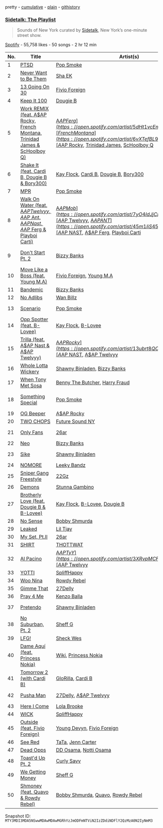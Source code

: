 pretty - [cumulative](/playlists/cumulative/37i9dQZF1DX9cjKvsL1KlZ.md) - [plain](/playlists/plain/37i9dQZF1DX9cjKvsL1KlZ) - [githistory](https://github.githistory.xyz/mackorone/spotify-playlist-archive/blob/main/playlists/plain/37i9dQZF1DX9cjKvsL1KlZ)

### [Sidetalk: The Playlist](https://open.spotify.com/playlist/37i9dQZF1DX9cjKvsL1KlZ)

> Sounds of New York curated by <a href="https://www.instagram.com/sidetalknyc/">Sidetalk</a>, New York’s one\-minute street show.

[Spotify](https://open.spotify.com/user/spotify) - 55,758 likes - 50 songs - 2 hr 12 min

| No. | Title | Artist(s) | Album | Length |
|---|---|---|---|---|
| 1 | [PTSD](https://open.spotify.com/track/24b6djSbUFQtXAdyb3FMbr) | [Pop Smoke](https://open.spotify.com/artist/0eDvMgVFoNV3TpwtrVCoTj) | [Meet The Woo](https://open.spotify.com/album/6d1vGZsr6Uy3h9IigBpPAf) | 3:19 |
| 2 | [Never Want to Be Them](https://open.spotify.com/track/3WchIwLZMo7OnQah3oVbON) | [Sha EK](https://open.spotify.com/artist/3jVAqTL4NbB88q4lj94VX9) | [Face of the What](https://open.spotify.com/album/0hA6PDNYcFeSJYj4CceZuL) | 1:55 |
| 3 | [13 Going On 30](https://open.spotify.com/track/7picgLYkMQb9UgIjq84NNF) | [Fivio Foreign](https://open.spotify.com/artist/14CHVeJGrR5xgUGQFV5BVM) | [13 Going On 30](https://open.spotify.com/album/3uiRxBPxofovB9Idhm0z9G) | 3:01 |
| 4 | [Keep It 100](https://open.spotify.com/track/2g9RfCXZna6roc6hjvoCn1) | [Dougie B](https://open.spotify.com/artist/6ykgQbKcZFy5qoKBU4YiWj) | [Keep It 100](https://open.spotify.com/album/2qCog50BkPP2sJpLjHGsQG) | 2:50 |
| 5 | [Work REMIX \(feat\. A$AP Rocky, French Montana, Trinidad James & ScHoolboy Q\)](https://open.spotify.com/track/7xVLFuuYdAvcTfcP3IG3dS) | [A$AP Ferg](https://open.spotify.com/artist/5dHt1vcEm9qb8fCyLcB3HL), [French Montana](https://open.spotify.com/artist/6vXTefBL93Dj5IqAWq6OTv), [A$AP Rocky](https://open.spotify.com/artist/13ubrt8QOOCPljQ2FL1Kca), [Trinidad James](https://open.spotify.com/artist/0I5HubncQ8E1MFZOlPDY4J), [ScHoolboy Q](https://open.spotify.com/artist/5IcR3N7QB1j6KBL8eImZ8m) | [Trap Lord](https://open.spotify.com/album/3smlfAmejcKMmAPg1G2Kki) | 4:43 |
| 6 | [Shake It \(feat\. Cardi B, Dougie B & Bory300\)](https://open.spotify.com/track/0RkCnqwF8Tfl2QGPZwopyk) | [Kay Flock](https://open.spotify.com/artist/2AMeiDbfU2vonrTkpXDKUu), [Cardi B](https://open.spotify.com/artist/4kYSro6naA4h99UJvo89HB), [Dougie B](https://open.spotify.com/artist/6ykgQbKcZFy5qoKBU4YiWj), [Bory300](https://open.spotify.com/artist/77oGJAObEl8wdAUrknL1gH) | [Shake It \(feat\. Cardi B, Dougie B & Bory300\)](https://open.spotify.com/album/0Kr65MJsLayLENRXxrlW3Z) | 1:58 |
| 7 | [MPR](https://open.spotify.com/track/26eibHIN0oV4AGuFCbTTm0) | [Pop Smoke](https://open.spotify.com/artist/0eDvMgVFoNV3TpwtrVCoTj) | [MPR](https://open.spotify.com/album/7wEkFJd7KaysobIVuxEYK6) | 2:35 |
| 8 | [Walk On Water \(feat\. A$AP Twelvyy, A$AP Ant, A$AP Nast, A$AP Ferg & Playboi Carti\)](https://open.spotify.com/track/0WQcnrsEqrY2e5nexGe3HX) | [A$AP Mob](https://open.spotify.com/artist/7yO4IdJjCEPz7YgZMe25iS), [A$AP Twelvyy](https://open.spotify.com/artist/0tPjSrb43a58uznKru1k2P), [A$AP ANT](https://open.spotify.com/artist/45m1IiS45uD1HcPlYkNWKj), [A$AP NAST](https://open.spotify.com/artist/1uLYUm2A6kpFYAECfAFoH1), [A$AP Ferg](https://open.spotify.com/artist/5dHt1vcEm9qb8fCyLcB3HL), [Playboi Carti](https://open.spotify.com/artist/699OTQXzgjhIYAHMy9RyPD) | [Cozy Tapes Vol\. 2: Too Cozy](https://open.spotify.com/album/0qr1Fvi1haEDWVbFtekZLb) | 3:56 |
| 9 | [Don't Start Pt\. 2](https://open.spotify.com/track/4J1CPErx9yCZFirUXAxQVp) | [Bizzy Banks](https://open.spotify.com/artist/7s3eCGNZMrwUQraXlocCBv) | [GMTO Vol\. 1 \(Get Money Take Over\)](https://open.spotify.com/album/4UDPZgxZy3VnIFQ8os0G29) | 3:14 |
| 10 | [Move Like a Boss \(feat\. Young M.A\)](https://open.spotify.com/track/3T3SeUjR8NhTzSE3NSDxkK) | [Fivio Foreign](https://open.spotify.com/artist/14CHVeJGrR5xgUGQFV5BVM), [Young M.A](https://open.spotify.com/artist/7LvoDJUNGnOrPdGRzVtOJ9) | [Move Like a Boss \(feat\. Young M.A\)](https://open.spotify.com/album/5sYO0qm9aoDF76AkcmG9Ez) | 2:55 |
| 11 | [Bandemic](https://open.spotify.com/track/62zxM0TIkQxPADn6BRj0YE) | [Bizzy Banks](https://open.spotify.com/artist/7s3eCGNZMrwUQraXlocCBv) | [Same Energy](https://open.spotify.com/album/46MkI0hKIr16SzcdZQ0TPW) | 2:04 |
| 12 | [No Adlibs](https://open.spotify.com/track/03xmi6J5kE6lnr4BfokGBu) | [Wan Billz](https://open.spotify.com/artist/4ptT7PqXaXDwMBZdiOq3ge) | [No Adlibs](https://open.spotify.com/album/1AATPemo63RsvrpQMg24b0) | 2:14 |
| 13 | [Scenario](https://open.spotify.com/track/5Evn9HZVpqpKDV0nkWlPmx) | [Pop Smoke](https://open.spotify.com/artist/0eDvMgVFoNV3TpwtrVCoTj) | [Meet The Woo \(Deluxe Version\)](https://open.spotify.com/album/22py1IeIi51c0GBYEHQTsI) | 4:01 |
| 14 | [Opp Spotter \(feat\. B\-Lovee\)](https://open.spotify.com/track/5KPeT0pL0rK6x8fesfvcGs) | [Kay Flock](https://open.spotify.com/artist/2AMeiDbfU2vonrTkpXDKUu), [B\-Lovee](https://open.spotify.com/artist/7hf5PZjVOqTQ2id3PF7I5Y) | [The D.O.A\. Tape](https://open.spotify.com/album/5DMfgmlbRD0HeUi5QQgOAD) | 2:43 |
| 15 | [Trilla \(feat\. A$AP Nast & A$AP Twelvyy\)](https://open.spotify.com/track/3DtOW3gzNTy5SgLWhwOdFW) | [A$AP Rocky](https://open.spotify.com/artist/13ubrt8QOOCPljQ2FL1Kca), [A$AP NAST](https://open.spotify.com/artist/1uLYUm2A6kpFYAECfAFoH1), [A$AP Twelvyy](https://open.spotify.com/artist/0tPjSrb43a58uznKru1k2P) | [LIVE.LOVE.A$AP](https://open.spotify.com/album/4l6EPpP9hjQrLb8qNB9eC5) | 4:04 |
| 16 | [Whole Lotta Wickery](https://open.spotify.com/track/5EqD4DdoK0FGgsSMP9HORW) | [Shawny Binladen](https://open.spotify.com/artist/0JfrGVffhKwF36QHW9HXOL), [Bizzy Banks](https://open.spotify.com/artist/7s3eCGNZMrwUQraXlocCBv) | [Merry Wickmas](https://open.spotify.com/album/7maLkOMxNNkoHbVE8VWVka) | 3:05 |
| 17 | [When Tony Met Sosa](https://open.spotify.com/track/4ahc42KacGWjE3j0DPNSK5) | [Benny The Butcher](https://open.spotify.com/artist/5Matrg5du62bXwer29cU5T), [Harry Fraud](https://open.spotify.com/artist/37ASGd4rWpHjuVonnYAN6S) | [The Plugs I Met 2](https://open.spotify.com/album/20XfOL0gmcOQhupwC2bMDj) | 2:21 |
| 18 | [Something Special](https://open.spotify.com/track/5kkaSMcf4BFlhRRICCKZb6) | [Pop Smoke](https://open.spotify.com/artist/0eDvMgVFoNV3TpwtrVCoTj) | [Shoot For The Stars Aim For The Moon](https://open.spotify.com/album/7e7t0MCrNDcJZsPwUKjmOc) | 2:38 |
| 19 | [OG Beeper](https://open.spotify.com/track/5TX0mfUkpGlU6j2xa00ERx) | [A$AP Rocky](https://open.spotify.com/artist/13ubrt8QOOCPljQ2FL1Kca) | [TESTING](https://open.spotify.com/album/3MATDdrpHmQCmuOcozZjDa) | 2:35 |
| 20 | [TWO CHOPS](https://open.spotify.com/track/4JFJI9qQrETopFTXHhsxHA) | [Future Sound NY](https://open.spotify.com/artist/1Qq0TUo3k7a5Tr4PdeHlEe) | [TWO CHOPS](https://open.spotify.com/album/2NOcjkwm9IiHhM7Ri26amC) | 2:08 |
| 21 | [Only Fans](https://open.spotify.com/track/5Rg0kUEtFfiuBlgtIIOTRe) | [26ar](https://open.spotify.com/artist/5Juzk12OF6455izbnUr10x) | [Drench Em \(Deluxe\)](https://open.spotify.com/album/6h8qPgYAhUV7tIIuPJ95hN) | 2:45 |
| 22 | [Neo](https://open.spotify.com/track/5LC0t1RQcxwO1cyLnmPPxX) | [Bizzy Banks](https://open.spotify.com/artist/7s3eCGNZMrwUQraXlocCBv) | [Bandemic](https://open.spotify.com/album/1k0h2GG20oGhgNVCKhOopz) | 1:49 |
| 23 | [Sike](https://open.spotify.com/track/5Lp8hAVrPUDn3CuuBP5W0F) | [Shawny Binladen](https://open.spotify.com/artist/0JfrGVffhKwF36QHW9HXOL) | [Merry Wickmas 2](https://open.spotify.com/album/41u5LevaGxYvQAavEby3jC) | 1:11 |
| 24 | [NOMORE](https://open.spotify.com/track/20P3Eqt3Du2Zz36GAVzgmr) | [Leeky Bandz](https://open.spotify.com/artist/08UUGGbQJQENS4gOd6VU00) | [Life After Future](https://open.spotify.com/album/2fQ5deidLKC9hkT00trC4y) | 3:12 |
| 25 | [Sniper Gang Freestyle](https://open.spotify.com/track/12hfZNWtZInct3l8nT3c9O) | [22Gz](https://open.spotify.com/artist/4JhbRL6zaItAyzqx4gHTqz) | [The Blixky Tape](https://open.spotify.com/album/4cq88okwBaQ5HLclS8BLL5) | 1:42 |
| 26 | [Demons](https://open.spotify.com/track/2CnNLqBpth6XEHdvzXlpZN) | [Stunna Gambino](https://open.spotify.com/artist/15ZjD8Gus20Miqw3fdOaXX) | [Demons](https://open.spotify.com/album/49viCoGvtarKikAKzbdiNT) | 2:57 |
| 27 | [Brotherly Love \(feat\. Dougie B & B\-Lovee\)](https://open.spotify.com/track/34YnZOLkvAxH6K7ZXutHOo) | [Kay Flock](https://open.spotify.com/artist/2AMeiDbfU2vonrTkpXDKUu), [B\-Lovee](https://open.spotify.com/artist/7hf5PZjVOqTQ2id3PF7I5Y), [Dougie B](https://open.spotify.com/artist/6ykgQbKcZFy5qoKBU4YiWj) | [The D.O.A\. Tape](https://open.spotify.com/album/5DMfgmlbRD0HeUi5QQgOAD) | 3:54 |
| 28 | [No Sense](https://open.spotify.com/track/3h2dAPNSmhF5zInX05rWVy) | [Bobby Shmurda](https://open.spotify.com/artist/34Y0ldeyUv7jBvukWOGASO) | [Bodboy](https://open.spotify.com/album/27dq8NifT3260FUbT6F2Gz) | 1:34 |
| 29 | [Leaked](https://open.spotify.com/track/0W64NfLrIsRTAFObko6uJx) | [Lil Tjay](https://open.spotify.com/artist/6jGMq4yGs7aQzuGsMgVgZR) | [True 2 Myself](https://open.spotify.com/album/1bCBZ8LedqwVYOLDLrRbbY) | 3:40 |
| 30 | [My Set, Pt.II](https://open.spotify.com/track/5OTiGat69zVXnW982TbgIQ) | [26ar](https://open.spotify.com/artist/5Juzk12OF6455izbnUr10x) | [Drench Em](https://open.spotify.com/album/5S5RHz9pTEe4P632bBiAmD) | 2:45 |
| 31 | [SHIRT](https://open.spotify.com/track/3umJNfPLBiNmIsDg0Ebcuy) | [THOTTWAT](https://open.spotify.com/artist/16SkmlqKt2Xf6mqurZgpdt) | [SHIRT](https://open.spotify.com/album/42t9iuzETD7RIhLQazqAIv) | 2:56 |
| 32 | [Al Pacino](https://open.spotify.com/track/4QqCwUVo0YDB4FZPkxQxOc) | [A$AP TyY](https://open.spotify.com/artist/3XRvpMCFnLf5pF3uiiuLfY), [A$AP Twelvyy](https://open.spotify.com/artist/0tPjSrb43a58uznKru1k2P) | [Al Pacino](https://open.spotify.com/album/4c7QeDvdFGVHfe4Q4igrO3) | 2:25 |
| 33 | [YOTTI](https://open.spotify.com/track/1n5jPb1ggYPOPDtRCOSAZw) | [SpliffHappy](https://open.spotify.com/artist/5K8DPehdUSrqBsICbIxDOR) | [YOTTI](https://open.spotify.com/album/5k3co8AFC1UcQgR4nhJ8Ky) | 1:14 |
| 34 | [Woo Nina](https://open.spotify.com/track/5h0Z4h27VDrbaZOzjOi9nB) | [Rowdy Rebel](https://open.spotify.com/artist/6LXRvV2OAtXF7685fzh3mj) | [Rebel vs\. Rowdy](https://open.spotify.com/album/0zxvDMvFNW7h9JQb4oq2eS) | 2:07 |
| 35 | [Gimme That](https://open.spotify.com/track/0KxCPTvrB6p5X1yvMNQBEx) | [27Delly](https://open.spotify.com/artist/17Y9T6RYbruDp0XDIMB6xT) | [Gimme That](https://open.spotify.com/album/3vzylZfpLzUXo7PhaG0024) | 1:35 |
| 36 | [Pray 4 Me](https://open.spotify.com/track/1wDAnC2XbwoDwbOpowab5H) | [Kenzo Balla](https://open.spotify.com/artist/7J7r6Srf58AAPsTJrEXMCp) | [Pray 4 Me](https://open.spotify.com/album/0mipBFGRTFVyKeCupIXgly) | 2:14 |
| 37 | [Pretendo](https://open.spotify.com/track/1ZRlDcwda9ipvwlYLxdZ3G) | [Shawny Binladen](https://open.spotify.com/artist/0JfrGVffhKwF36QHW9HXOL) | [Wick The Wizard](https://open.spotify.com/album/24lIwmoIuDulxSR9u5crmP) | 1:23 |
| 38 | [No Suburban, Pt\. 2](https://open.spotify.com/track/3VayB5gLZGODx8b7RO1y5f) | [Sheff G](https://open.spotify.com/artist/1tG7s7S4sq2eFFW0QZyLbm) | [One and Only](https://open.spotify.com/album/6lJqLqRmWGmsw8aLEoSlZ9) | 2:33 |
| 39 | [LFG!](https://open.spotify.com/track/5MsO7aTFKXvUy8ziyLZYOX) | [Sheck Wes](https://open.spotify.com/artist/2RDOrhPqAM4jzTRCEb19qX) | [LFG!](https://open.spotify.com/album/2wDbdF7U0vIfsbqZBbD72B) | 2:19 |
| 40 | [Dame Aquí \(feat\. Princess Nokia\)](https://open.spotify.com/track/2TLZfZT33gFzQi3GTlFG3e) | [Wiki](https://open.spotify.com/artist/78X7quh8fqAGZ42OpLmUW0), [Princess Nokia](https://open.spotify.com/artist/6lay1nwbE6hTx1jivysUAL) | [OOFIE](https://open.spotify.com/album/5Ye9kDYxIZM0LVj1M1CvC6) | 3:38 |
| 41 | [Tomorrow 2 \(with Cardi B\)](https://open.spotify.com/track/7KXVIAuw3m2hxZanrpSXS3) | [GloRilla](https://open.spotify.com/artist/2qoQgPAilErOKCwE2Y8wOG), [Cardi B](https://open.spotify.com/artist/4kYSro6naA4h99UJvo89HB) | [Tomorrow 2 \(with Cardi B\)](https://open.spotify.com/album/5o1xUBd8aM7qFhjlBXiIpb) | 3:29 |
| 42 | [Pusha Man](https://open.spotify.com/track/5qNqTVBAbtPRKH3KHiUAu8) | [27Delly](https://open.spotify.com/artist/17Y9T6RYbruDp0XDIMB6xT), [A$AP Twelvyy](https://open.spotify.com/artist/0tPjSrb43a58uznKru1k2P) | [No Forgetting This \(N.F.T.\)](https://open.spotify.com/album/4SsPpuTKIGKbZPJWkjLkIe) | 3:47 |
| 43 | [Here I Come](https://open.spotify.com/track/24JTap3Y2LHb3icc5iIkNj) | [Lola Brooke](https://open.spotify.com/artist/2Ggj5XNlIb4Lnbqe307FyB) | [Here I Come](https://open.spotify.com/album/5yEN89IGBwa3y0tP2qWAnK) | 1:48 |
| 44 | [WICK](https://open.spotify.com/track/3hhTeIwULQvxl3GaeJJ1o2) | [SpliffHappy](https://open.spotify.com/artist/5K8DPehdUSrqBsICbIxDOR) | [WICK](https://open.spotify.com/album/7AUyTx5Ku4MvA4enIW2PZ3) | 1:21 |
| 45 | [Outside \(feat\. Fivio Foreign\)](https://open.spotify.com/track/5lx5zu37Rf592Iby01kroZ) | [Young Devyn](https://open.spotify.com/artist/5JPJZcr0m2OkOEA1pagpSb), [Fivio Foreign](https://open.spotify.com/artist/14CHVeJGrR5xgUGQFV5BVM) | [Baby Goat 2](https://open.spotify.com/album/77KBd69KrqhbtxT5VKe6bC) | 3:16 |
| 46 | [See Red](https://open.spotify.com/track/0Tme1gffQUvjvcocQ2FHTM) | [TaTa](https://open.spotify.com/artist/43s6uFZrdusv7ggmDSpO41), [Jenn Carter](https://open.spotify.com/artist/3BcgTyEdL81zMljmXcilZM) | [See Red](https://open.spotify.com/album/6czePQabCT1KxJznPxKPBI) | 2:00 |
| 47 | [Dead Opps](https://open.spotify.com/track/0I03LNezkFkhT9gxT1bgjz) | [DD Osama](https://open.spotify.com/artist/1A4iz0gC34R0u3LAI8hryT), [Notti Osama](https://open.spotify.com/artist/3DejtFRgf60eQon0rZnqhv) | [Dead Opps](https://open.spotify.com/album/5bW82bx54muhjvS7FZExlH) | 2:10 |
| 48 | [Toast'd Up Pt\. 2](https://open.spotify.com/track/1Pehz8PNPqHKxVws6XOoTV) | [Curly Savv](https://open.spotify.com/artist/3DDlyCYQLZS5OGVJ2gCK0c) | [Toast'd Up Pt\. 2](https://open.spotify.com/album/5HaU6o1D6PBpL2l8WJkj1Y) | 2:11 |
| 49 | [We Getting Money](https://open.spotify.com/track/4B1HkmoPxGnIiovU1iy4IL) | [Sheff G](https://open.spotify.com/artist/1tG7s7S4sq2eFFW0QZyLbm) | [THE UNLUCCY LUCCY KID](https://open.spotify.com/album/3Xvvi8uwGnuj9nF7fr2h39) | 3:01 |
| 50 | [Shmoney \(feat\. Quavo & Rowdy Rebel\)](https://open.spotify.com/track/10TaZTWBzpWwDTVlsfXzMf) | [Bobby Shmurda](https://open.spotify.com/artist/34Y0ldeyUv7jBvukWOGASO), [Quavo](https://open.spotify.com/artist/0VRj0yCOv2FXJNP47XQnx5), [Rowdy Rebel](https://open.spotify.com/artist/6LXRvV2OAtXF7685fzh3mj) | [Shmoney \(feat\. Quavo & Rowdy Rebel\)](https://open.spotify.com/album/5npQCHNuLe3ydFr1bx4sib) | 2:49 |

Snapshot ID: `MTY3MDI3MDA5NSwwMDAwMDAwMGRhYzJmODFmNTViN2IzZDdiNDFlY2QzMzA0N2IyNmM3`
